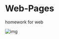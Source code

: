 # Web-Pages
homework for web

![img](https://github.com/ranhengzhangr/Web-Pages/blob/main/%E3%80%90%E7%99%BE%E5%BA%A6%E7%B3%AF%E7%B1%B3%E3%80%91%E9%AB%98%E5%93%81%E8%B4%A8%E7%94%9F%E6%B4%BB%E6%9C%8D%E5%8A%A1%E7%BD%91%E7%AB%99%EF%BC%81.png?raw=true)
